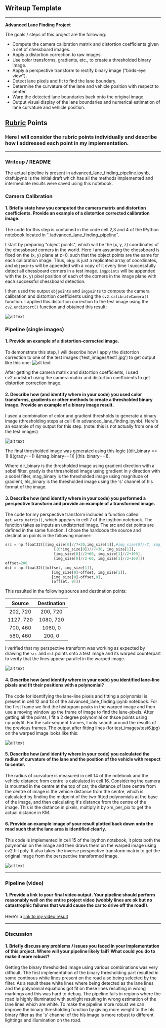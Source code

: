 ## Writeup Template

---

**Advanced Lane Finding Project**

The goals / steps of this project are the following:

* Compute the camera calibration matrix and distortion coefficients given a set of chessboard images.
* Apply a distortion correction to raw images.
* Use color transforms, gradients, etc., to create a thresholded binary image.
* Apply a perspective transform to rectify binary image ("birds-eye view").
* Detect lane pixels and fit to find the lane boundary.
* Determine the curvature of the lane and vehicle position with respect to center.
* Warp the detected lane boundaries back onto the original image.
* Output visual display of the lane boundaries and numerical estimation of lane curvature and vehicle position.

[//]: # (Image References)

[image1]: ./output_images/undistorted.jpg "Undistorted"
[image2]: ./output_images/undistorted_road.jpg "Road Transformed"
[image3]: ./output_images/thresholded_image.jpg "Binary Example"
[image4]: ./output_images/warped_img.jpg "Warp Example"
[image5]: ./output_images/polynomial_fit.jpg "Fit Visual"
[image6]: ./output_images/output.jpg "Output"
[video1]: ./project_video_output_combined.mp4 "Video"


## [Rubric](https://review.udacity.com/#!/rubrics/571/view) Points

### Here I will consider the rubric points individually and describe how I addressed each point in my implementation.  

---

### Writeup / README

The actual pipeline is present in advanced_lane_finding_pipeline.ipynb, draft.ipynb is the initial draft which has all the methods implemented and intermediate results were saved using this notebook.

### Camera Calibration

#### 1. Briefly state how you computed the camera matrix and distortion coefficients. Provide an example of a distortion corrected calibration image.

The code for this step is contained in the code cell 2,3 and 4 of the IPython notebook located in "./advanced_lane_finding_pipeline".  

I start by preparing "object points", which will be the (x, y, z) coordinates of the chessboard corners in the world. Here I am assuming the chessboard is fixed on the (x, y) plane at z=0, such that the object points are the same for each calibration image.  Thus, `objp` is just a replicated array of coordinates, and `objpoints` will be appended with a copy of it every time I successfully detect all chessboard corners in a test image.  `imgpoints` will be appended with the (x, y) pixel position of each of the corners in the image plane with each successful chessboard detection.  

I then used the output `objpoints` and `imgpoints` to compute the camera calibration and distortion coefficients using the `cv2.calibrateCamera()` function.  I applied this distortion correction to the test image using the `cv2.undistort()` function and obtained this result: 

![alt text][image1]

### Pipeline (single images)

#### 1. Provide an example of a distortion-corrected image.

To demonstrate this step, I will describe how I apply the distortion correction to one of the test images ('test_images/test1.jpg') to get output like this one:
![alt text][image2]

After getting the camera matrix and distortion coefficients, I used cv2.undistort using the camera matrix and distortion coefficients to get distortion correction image.

#### 2. Describe how (and identify where in your code) you used color transforms, gradients or other methods to create a thresholded binary image.  Provide an example of a binary image result.

I used a combination of color and gradient thresholds to generate a binary image (thresholding steps at cell 6 in advanced_lane_finding.ipynb).  Here's an example of my output for this step.  (note: this is not actually from one of the test images)

![alt text][image3]

The final thresholded image was generated using this logic ((dir_binary == 1) &(grady==1) &(mag_binary==1)) |(hls_binary==1).

Where dir_binary is the thresholded image using gradient direction with a sobel filter,
grady is the thresholded image using gradient in y direction with a sobel filter,
mag_binary is the thresholded image using magnitude of gradient,
hls_binary is the thresholded image using the 's' channel of hls format of the image.

#### 3. Describe how (and identify where in your code) you performed a perspective transform and provide an example of a transformed image.

The code for my perspective transform includes a function called `get_warp_matrix()`, which appears in cell 7 of the ipython notebook. The function takes as inputs an undistorted image. The src and dst points are defined in the same function.  I chose the hardcode the source and destination points in the following manner:

```python
src = np.float32([[img_size[0]//7+20,img_size[1]],#img_size[0]//7, img_size[1]],
                      [(6*img_size[0])//7+30, img_size[1]],
                      [img_size[0]//2+60, img_size[1]//2+100],
                      [img_size[0]//2-60, img_size[1]//2+100]])
offset=200
dst = np.float32([[offset, img_size[1]], 
                     [img_size[0]-offset, img_size[1]],
                     [img_size[0]-offset,0],
                     [offset, 0]])
```

This resulted in the following source and destination points:

| Source        | Destination   | 
|:-------------:|:-------------:| 
| 202, 720      | 200, 720      | 
| 1127, 720     | 1080, 720     |
| 700, 460      | 1080, 0       |
| 580, 460      | 200, 0        |

I verified that my perspective transform was working as expected by drawing the `src` and `dst` points onto a test image and its warped counterpart to verify that the lines appear parallel in the warped image.

![alt text][image4]

#### 4. Describe how (and identify where in your code) you identified lane-line pixels and fit their positions with a polynomial?

The code for identifying the lane-line pixels and fitting a polynomial is present in cell 12 and 13 of the advanced_lane_finding.ipynb notebook.
For the first frame we find the histogram peaks in the warped image and then use a moving window up the frame of image to find the lane-pixels. After getting all the points, I fit a 2 degree polynomial on thsoe points using np.polyfit.
For the sub-sequent frames, I only search around the results of the previous frames.
The output after fitting lines (for test_images/test6.jpg) on the warped image looks like this:

![alt text][image5]

#### 5. Describe how (and identify where in your code) you calculated the radius of curvature of the lane and the position of the vehicle with respect to center.

The radius of curvature is measured in cell 14 of the notebook and the vehicle distance from centre is calculated in cell 16. Considering the camera is mounted in the centre at the top of car, the distance of lane centre from the centre of image is the vehicle distance from the centre, which is calculated by finding the midpoint of the two fitted polynomials at the base of the image, and then calculating it's distance from the centre of the image. This is the distance in pixels, multiply it by xm_per_pix to get the actual distance in KM.

#### 6. Provide an example image of your result plotted back down onto the road such that the lane area is identified clearly.

This code is implemented in cell 15 of the ipython notebook, it plots both the polynomial on the image and then draws them on the warped image using cv2.fill poly. It also takes the inverse perspective transform matrix to get the original image from the perspective transformed image.

![alt text][image6]

---

### Pipeline (video)

#### 1. Provide a link to your final video output.  Your pipeline should perform reasonably well on the entire project video (wobbly lines are ok but no catastrophic failures that would cause the car to drive off the road!).

Here's a [link to my video result](./project_video_output_combined.mp4)

---

### Discussion

#### 1. Briefly discuss any problems / issues you faced in your implementation of this project.  Where will your pipeline likely fail?  What could you do to make it more robust?

Getting the binary thresholded image using various combinations was very difficult. The first implementation of the binary thresholding part resulted in some continous white lines present on the road also being selected by the filter. As a result these white lines where being detected as the lane lines and the polynomial equations got fit on these lines resulting in wrong markings and this was hard to debug.
The pipeline fails in regions where the road is highly illuminated with sunlight resulting in wrong estimation of the lane lines which are white.
To make the pipeline more robust we can improve the binary thresholding function by giving more weight to the hls binary filter as the 's' channel of the hls image is more robust to different lightings and illumination on the road.
